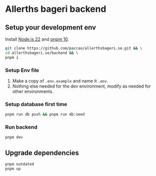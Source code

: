 # Allerths bageri backend

## Setup your development env

Install [Node.js 22](https://nodejs.org/) and [pnpm 10](https://pnpm.io/).

```sh
git clone https://github.com/paccao/allerthsbageri.se.git && \
cd allerthsbageri.se/backend && \
pnpm i
```

### Setup Env file

1. Make a copy of `.env.example` and name it `.env`.
2. Nothing else needed for the dev environment, modify as needed for other environments.

### Setup database first time

```sh
pnpm run db push && pnpm run db:seed
```

### Run backend

```sh
pnpm dev
```

## Upgrade dependencies

```sh
pnpm outdated
pnpm up
```

